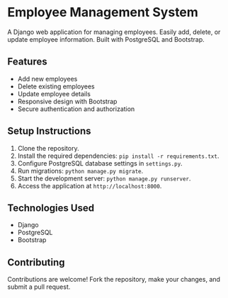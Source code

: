 # Employee Management System

A Django web application for managing employees. Easily add, delete, or update employee information. Built with PostgreSQL and Bootstrap.

## Features

- Add new employees
- Delete existing employees
- Update employee details
- Responsive design with Bootstrap
- Secure authentication and authorization

## Setup Instructions

1. Clone the repository.
2. Install the required dependencies: `pip install -r requirements.txt`.
3. Configure PostgreSQL database settings in `settings.py`.
4. Run migrations: `python manage.py migrate`.
5. Start the development server: `python manage.py runserver`.
6. Access the application at `http://localhost:8000`.

## Technologies Used

- Django
- PostgreSQL
- Bootstrap

## Contributing

Contributions are welcome! Fork the repository, make your changes, and submit a pull request.

